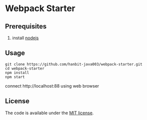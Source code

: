 # Webpack Starter

## Prerequisites

1. install [nodejs](http://nodejs.org)

## Usage

```
git clone https://github.com/hanbit-java003/webpack-starter.git
cd webpack-starter
npm install
npm start
```

connect http://localhost:88 using web browser

## License

The code is available under the [MIT license](LICENSE.txt).
